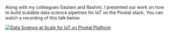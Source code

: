 Along with my colleagues Gautam and Rashmi, I presented our work on how to build scalable data science pipelines for IoT on the Pivotal stack. You can watch a recording of this talk below.

[![Data Science at Scale for IoT on Pivotal Platform](https://raw.githubusercontent.com/vatsan/vatsan.github.io/master/assets/img/sample/data_science_at_scale_for_IoT_2015.png)](https://www.youtube.com/watch?v=bgOftbw8xRk) 
